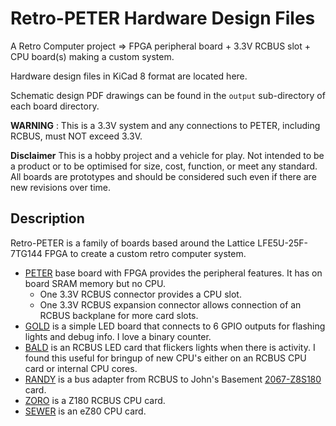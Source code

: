 # Retro-PETER Hardware Design Files
A Retro Computer project => FPGA peripheral board + 3.3V RCBUS slot + CPU board(s) making a custom system.

Hardware design files in KiCad 8 format are located here. 

Schematic design PDF drawings can be found in the `output` sub-directory of each board directory.

**WARNING** : This is a 3.3V system and any connections to PETER, including RCBUS, must NOT exceed 3.3V.

**Disclaimer** This is a hobby project and a vehicle for play. Not intended to be a product or to be optimised for size, cost, function, or meet any standard. All boards are prototypes and should be considered such even if there are new revisions over time.

## Description
Retro-PETER is a family of boards based around the Lattice LFE5U-25F-7TG144 FPGA to create a custom retro computer system.
* [PETER](PETER "Peripheral ECP5 Technology and Entertainment Resource board.") base board with FPGA provides the peripheral features. It has on board SRAM memory but no CPU.
    - One 3.3V RCBUS connector provides a CPU slot.
    - One 3.3V RCBUS expansion connector allows connection of an RCBUS backplane for more card slots.
* [GOLD](GOLD "GPIO On LED Display.") is a simple LED board that connects to 6 GPIO outputs for flashing lights and debug info. I love a binary counter.
* [BALD](BALD "Bus Activity LED Display.") is an RCBUS LED card that flickers lights when there is activity. I found this useful for bringup of new CPU's either on an RCBUS CPU card or internal CPU cores.
* [RANDY](RANDY "RCBUS Adapter to Nouveau Design. Yeah!") is a bus adapter from RCBUS to John's Basement [2067-Z8S180](https://github.com/johnwinans/2067-Z8S180/) card.
* [ZORO](ZORO "Z8S180 On RCBUS Only.") is a Z180 RCBUS CPU card.
* [SEWER](SEWER "Simple Eval With EZ80F91 on RCBUS") is an eZ80 CPU card.


